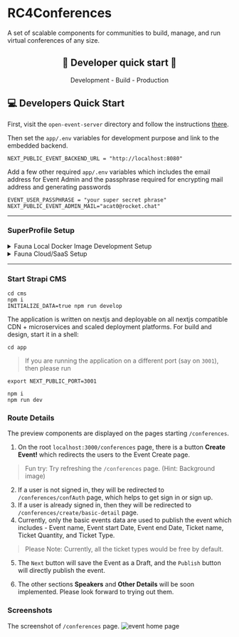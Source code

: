 # RC4Conferences
A set of scalable components for communities to build, manage, and run virtual conferences of any size.

<h2 align='center'>🚀 Developer quick start 🚀</h2>
<p align='center'> Development - Build - Production </p>

## 💻 Developers Quick Start


First, visit the `open-event-server` directory and follow the instructions [there](./open-event-server/README.md).


Then set the `app/.env` variables for development purpose and link to the embedded backend.
```
NEXT_PUBLIC_EVENT_BACKEND_URL = "http://localhost:8080"
```
Add a few other required `app/.env` variables which includes the email address for Event Admin and the passphrase required for encrypting mail address and generating passwords
```
EVENT_USER_PASSPHRASE = "your super secret phrase"
NEXT_PUBLIC_EVENT_ADMIN_MAIL="acat0@rocket.chat"
```

<hr />

### SuperProfile Setup

<details>
<summary>Fauna Local Docker Image Development Setup</summary>

For setting up the local development copy of Fauna Superprofile please follow the instructions [here](./superprofile/README.md).

</details>

<details>
<summary>Fauna Cloud/SaaS Setup</summary>

For fauna cloud setup follow the instructions [here](./superprofile/CLOUDREADME.md)

</details>
<hr />

### Start Strapi CMS
```
cd cms
npm i
INITIALIZE_DATA=true npm run develop
```

The application is written on nextjs and deployable on all nextjs compatible CDN + microservices and scaled deployment platforms. For build and design, start it in a shell:
```
cd app
```
> If you are running the application on a different port (say on `3001`), then please run
```
export NEXT_PUBLIC_PORT=3001
```

```
npm i
npm run dev
```

### Route Details

The preview components are displayed on the pages starting `/conferences`.

1. On the root `localhost:3000/conferences` page, there is a button **Create Event!** which redirects the users to the Event Create page.

>Fun try: Try refreshing the `/conferences` page. (Hint: Background image)

2. If a user is not signed in, they will be redirected to `/conferences/confAuth` page, which helps to get sign in or sign up.
3. If a user is already signed in, then they will be redirected to `/conferences/create/basic-detail` page. 
4. Currently, only the basic events data are used to publish the event which includes - Event name, Event start Date, Event end Date, Ticket name, Ticket Quantity, and Ticket Type.

> Please Note: Currently, all the ticket types would be free by default.

5. The `Next` button will save the Event as a Draft, and the `Publish` button will directly publish the event.

6. The other sections **Speakers** and **Other Details** will be soon implemented. Please look forward to trying out them.

### Screenshots
The screenshot of `/conferences` page.
<img src="https://user-images.githubusercontent.com/61188295/175766978-24a765d4-3d53-4eb9-8107-bee0569de380.png" alt="event home page">
